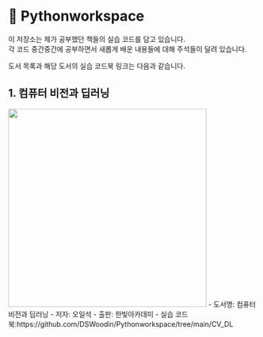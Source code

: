# 📗 Pythonworkspace

이 저장소는 제가 공부했던 책들의 실습 코드를 담고 있습니다.    
각 코드 중간중간에 공부하면서 새롭게 배운 내용들에 대해 주석들이 달려 있습니다.

도서 목록과 해당 도서의 실습 코드북 링크는 다음과 같습니다.

## 1. 컴퓨터 비전과 딥러닝
<img src="https://contents.kyobobook.co.kr/sih/fit-in/458x0/pdt/9791156645481.jpg" height="400">   
- 도서명: 컴퓨터 비전과 딥러닝
- 저자: 오일석
- 출판: 한빛아카데미
- 실습 코드북:https://github.com/DSWoodin/Pythonworkspace/tree/main/CV_DL
  

